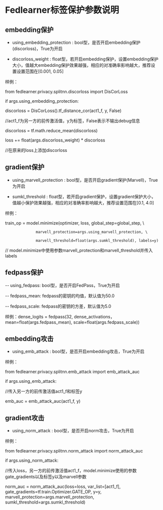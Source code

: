# Fedlearner标签保护参数说明

## embedding保护

- using_embedding_protection : bool型，是否开启embedding保护(discorloss)，True为开启

- discorloss_weight : float型，若开启embedding保护，设置embedding保护大小，值越大embedding保护效果越强，相应的对准确率影响越大，推荐设置设置范围在[0.001, 0.05]

样例：

from fedlearner.privacy.splitnn.discorloss import DisCorLoss

if args.using_embedding_protection:

  discorloss = DisCorLoss().tf_distance_cor(act1_f, y, False)

  //act1_f为另一方的前传激活值，y为标签，False表示不输出debug信息

  discorloss = tf.math.reduce_mean(discorloss)

  loss += float(args.discorloss_weight) * discorloss

//在原来的loss上添加discorloss

## gradient保护

- using_marvell_protection : bool型，是否开启gradient保护(Marvell)，True为开启

- sumkl_threshold : float型，若开启gradient保护，设置gradient保护大小，值越小保护效果越强，相应的对准确率影响越大，推荐设置范围在[0.1, 4.0]

样例：

train_op = model.minimize(optimizer, loss, global_step=global_step, \ 

                  marvell_protection=args.using_marvell_protection, \ 

                  marvell_threshold=float(args.sumkl_threshold), labels=y) 

// model.minimize中使用参数marvell_protection和marvell_threshold并传入labels

## fedpass保护

-- using_fedpass: bool型，是否开启FedPass，True为开启

-- fedpass_mean: fedpass的密钥的均值，默认值为50.0

-- fedpass_scale: fedpass的密钥的方差，默认值为5.0

样例：dense_logits = fedpass(32, dense_activations， mean=float(args.fedpass_mean), scale=float(args.fedpass_scale))

## embedding攻击

- using_emb_attack : bool型，是否开启embedding攻击，True为开启

样例：

from fedlearner.privacy.splitnn.emb_attack import emb_attack_auc

if args.using_emb_attack:

  //传入另一方的前传激活值act1_f和标签y

  emb_auc = emb_attack_auc(act1_f, y)

## gradient攻击

- using_norm_attack : bool型，是否开启norm攻击，True为开启

样例：

from fedlearner.privacy.splitnn.norm_attack import norm_attack_auc

if args.using_norm_attack:

  //传入loss，另一方的前传激活值act1_f，model.minimize使用的参数gate_gradients以及标签y以及marvell参数

  norm_auc = norm_attack_auc(loss=loss, var_list=[act1_f], gate_gradients=tf.train.Optimizer.GATE_OP, y=y, marvell_protection=args.marvell_protection, sumkl_threshold=args.sumkl_threshold)

